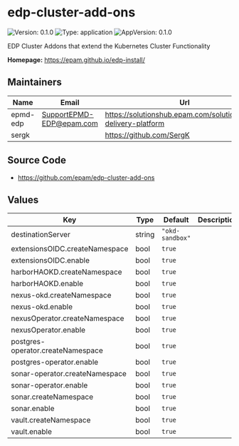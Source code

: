 # edp-cluster-add-ons

![Version: 0.1.0](https://img.shields.io/badge/Version-0.1.0-informational?style=flat-square) ![Type: application](https://img.shields.io/badge/Type-application-informational?style=flat-square) ![AppVersion: 0.1.0](https://img.shields.io/badge/AppVersion-0.1.0-informational?style=flat-square)

EDP Cluster Addons that extend the Kubernetes Cluster Functionality

**Homepage:** <https://epam.github.io/edp-install/>

## Maintainers

| Name | Email | Url |
| ---- | ------ | --- |
| epmd-edp | <SupportEPMD-EDP@epam.com> | <https://solutionshub.epam.com/solution/epam-delivery-platform> |
| sergk |  | <https://github.com/SergK> |

## Source Code

* <https://github.com/epam/edp-cluster-add-ons>

## Values

| Key | Type | Default | Description |
|-----|------|---------|-------------|
| destinationServer | string | `"okd-sandbox"` |  |
| extensionsOIDC.createNamespace | bool | `true` |  |
| extensionsOIDC.enable | bool | `true` |  |
| harborHAOKD.createNamespace | bool | `true` |  |
| harborHAOKD.enable | bool | `true` |  |
| nexus-okd.createNamespace | bool | `true` |  |
| nexus-okd.enable | bool | `true` |  |
| nexusOperator.createNamespace | bool | `true` |  |
| nexusOperator.enable | bool | `true` |  |
| postgres-operator.createNamespace | bool | `true` |  |
| postgres-operator.enable | bool | `true` |  |
| sonar-operator.createNamespace | bool | `true` |  |
| sonar-operator.enable | bool | `true` |  |
| sonar.createNamespace | bool | `true` |  |
| sonar.enable | bool | `true` |  |
| vault.createNamespace | bool | `true` |  |
| vault.enable | bool | `true` |  |

